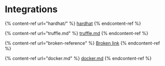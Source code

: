 # Integrations

{% content-ref url="hardhat/" %}
[hardhat](hardhat/)
{% endcontent-ref %}

{% content-ref url="truffle.md" %}
[truffle.md](truffle.md)
{% endcontent-ref %}

{% content-ref url="broken-reference" %}
[Broken link](broken-reference)
{% endcontent-ref %}

{% content-ref url="docker.md" %}
[docker.md](docker.md)
{% endcontent-ref %}

